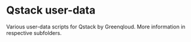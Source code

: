 # Qstack user-data 
Various user-data scripts for Qstack by Greenqloud.  More information in respective subfolders.


